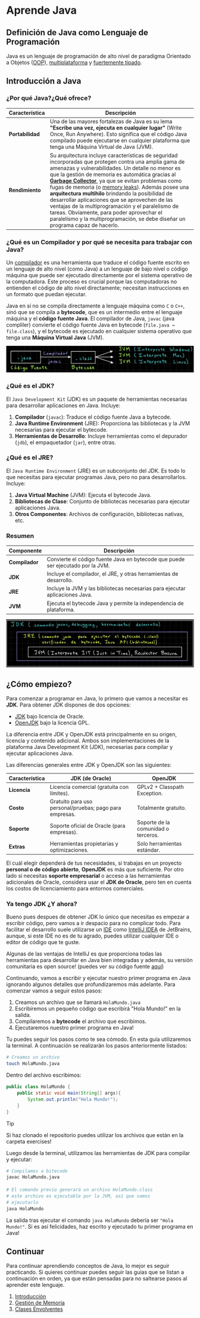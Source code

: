 # Aprende Java

## Definición de Java como Lenguaje de Programación

Java es un lenguaje de programación de alto nivel de paradigma Orientado a Objetos ([OOP](https://es.wikipedia.org/wiki/Programaci%C3%B3n_orientada_a_objetos)), [multiplataforma](https://es.wikipedia.org/wiki/Multiplataforma) y [fuertemente tipado](https://es.wikipedia.org/wiki/Tipado_fuerte).

## Introducción a Java

### ¿Por qué Java?¿Qué ofrece?

| Característica   | Descripción                                                                                                                                                                                                                                                                                                                                                                                                                                                                                                                                                                                                                                                                                                                    |
|------------------|--------------------------------------------------------------------------------------------------------------------------------------------------------------------------------------------------------------------------------------------------------------------------------------------------------------------------------------------------------------------------------------------------------------------------------------------------------------------------------------------------------------------------------------------------------------------------------------------------------------------------------------------------------------------------------------------------------------------------------|
| **Portabilidad** | Una de las mayores fortalezas de Java es su lema **"Escribe una vez, ejecuta en cualquier lugar"** (Write Once, Run Anywhere). Esto significa que el código Java compilado puede ejecutarse en cualquier plataforma que tenga una Máquina Virtual de Java (JVM).                                                                                                                                                                                                                                                                                                                                                                                                                                                               |
| **Rendimiento**  | Su arquitectura incluye características de seguridad incorporadas que protegen contra una amplia gama de amenazas y vulnerabilidades. Un detalle no menor es que la gestión de memoria es automática gracias al **[Garbage Collector](https://es.wikipedia.org/wiki/Recolector_de_basura)**, ya que se evitan problemas como fugas de memoria (o [memory leaks](https://es.wikipedia.org/wiki/Fuga_de_memoria)). Además posee una **arquitectura multihilo** brindando la posibilidad de desarrollar aplicaciones que se aprovechen de las ventajas de la multiprogramación y el paralelismo de tareas. Obviamente, para poder aprovechar el paralelísmo y la multiprogramación, se debe diseñar un programa capaz de hacerlo. |

### ¿Qué es un Compilador y por qué se necesita para trabajar con Java?

Un [compilador](https://es.wikipedia.org/wiki/Compilador) es una herramienta que traduce el código fuente escrito en un lenguaje de alto nivel (como Java) a un lenguaje de bajo nivel o código máquina que puede ser ejecutado directamente por el sistema operativo de la computadora. Este proceso es crucial porque las computadoras no entienden el código de alto nivel directamente; necesitan instrucciones en un formato que puedan ejecutar.

Java en sí no se compila directamente a lenguaje máquina como `C` o `C++`, sinó que se compila a **bytecode**, que es un intermedio entre el lenguaje máquina y el **código fuente Java**. El compilador de Java, `javac` (java compliler) convierte el código fuente Java en bytecode (`file.java → file.class`), y el bytecode es ejecutado en cualquier sistema operativo que tenga una **Máquina Virtual Java** (JVM).

<p align="center">
  <img src="media/JDK.png" alt="Java Development Kit">
</p>

### ¿Qué es el JDK?

El `Java Development Kit` (JDK) es un paquete de herramientas necesarias para desarrollar aplicaciones en Java. Incluye:
1. **Compilador** (`javac`): Traduce el código fuente Java a bytecode.
2. **Java Runtime Environment** (JRE): Proporciona las bibliotecas y la JVM necesarias para ejecutar el bytecode.
3. **Herramientas de Desarrollo**: Incluye herramientas como el depurador (`jdb`), el empaquetador (`jar`), entre otras.

### ¿Qué es el JRE?

El `Java Runtime Environment` (JRE) es un subconjunto del JDK. Es todo lo que necesitas para ejecutar programas Java, pero no para desarrollarlos. Incluye:
1. **Java Virtual Machine** (JVM): Ejecuta el bytecode Java.
2. **Bibliotecas de Clase**: Conjunto de bibliotecas necesarias para ejecutar aplicaciones Java.
3. **Otros Componentes**: Archivos de configuración, bibliotecas nativas, etc.

### Resumen

| Componente     | Descripción                                                                     |
|----------------|---------------------------------------------------------------------------------|
| **Compilador** | Convierte el código fuente Java en bytecode que puede ser ejecutado por la JVM. |
| **JDK**        | Incluye el compilador, el JRE, y otras herramientas de desarrollo.              |
| **JRE**        | Incluye la JVM y las bibliotecas necesarias para ejecutar aplicaciones Java.    |
| **JVM**        | Ejecuta el bytecode Java y permite la independencia de plataforma.              |

<p align="center">
  <img src="media/JDK2.png" alt="Java Runtime Environment">
</p>


## ¿Cómo empiezo?

Para comenzar a programar en Java, lo primero que vamos a necesitar es **JDK**. Para obtener JDK dispones de dos opciones:
- [JDK](https://www.oracle.com/java/technologies/downloads/) bajo licencia de Oracle.
- [OpenJDK](https://openjdk.org/) bajo la licencia GPL.

La diferencia entre JDK y OpenJDK está principalmente en su origen, licencia y contenido adicional. Ambos son implementaciones de la plataforma Java Development Kit (JDK), necesarias para compilar y ejecutar aplicaciones Java.

Las diferencias generales entre JDK y OpenJDK son las siguientes:

| Característica | **JDK (de Oracle)**                                     | **OpenJDK**                         |
|----------------|---------------------------------------------------------|-------------------------------------|
| **Licencia**   | Licencia comercial (gratuita con límites).              | GPLv2 + Classpath Exception.        |
| **Costo**      | Gratuito para uso personal/pruebas; pago para empresas. | Totalmente gratuito.                |
| **Soporte**    | Soporte oficial de Oracle (para empresas).              | Soporte de la comunidad o terceros. |
| **Extras**     | Herramientas propietarias y optimizaciones.             | Solo herramientas estándar.         |


El cuál elegir dependerá de tus necesidades, si trabajas en un proyecto **personal o de código abierto**, **OpenJDK** es más que suficiente. Por otro lado si necesitas **soporte empresarial** o acceso a las herramientas adicionales de Oracle, considera usar el **JDK de Oracle**, pero ten en cuenta los costos de licenciamiento para entornos comerciales.

### Ya tengo JDK ¿Y ahora?

Bueno pues despues de obtener JDK lo único que necesitas es empezar a escribir código, pero vamos a ir despacio para no complicar todo. Para facilitar el desarrollo suele utilizarse un [IDE](https://es.wikipedia.org/wiki/Entorno_de_desarrollo_integrado) como [IntelliJ IDEA](https://www.jetbrains.com/idea/) de JetBrains, aunque, si este IDE no es de tu agrado, puedes utilizar cualquier IDE o editor de código que te guste.

Algunas de las ventajas de IntelliJ es que proporciona todas las herramientas para desarrollar en Java bien integradas y además, su versión comunitaria es open source! (puedes ver su código fuente [aquí](https://github.com/JetBrains/intellij-community))

Continuando, vamos a escribir y ejecutar nuestro primer programa en Java ignorando algunos detalles que profundizaremos más adelante. Para comenzar vamos a seguir estos pasos:
1. Creamos un archivo que se llamará `HolaMundo.java`
2. Escribiremos un pequeño código que escribirá "Hola Mundo!" en la salida.
3. Compilaremos a **bytecode** el archivo que escribimos.
4. Ejecutaremos nuestro primer programa en Java!

Tu puedes seguir los pasos como te sea cómodo. En esta guía utilizaremos la terminal. A continuación se realizarán los pasos anteriormente listados:

```bash
# Creamos un archivo
touch HolaMundo.java
```
Dentro del archivo escribimos:

```java
public class HolaMundo {
    public static void main(String[] args){
        System.out.println("Hola Mundo!");
    }
}
```

> [!TIP]
> Si haz clonado el repositorio puedes utilizar los archivos que están en la carpeta exercises!

Luego desde la terminal, utilizamos las herramientas de JDK para compilar y ejecutar:

```bash
# Compilamos a bitecode
javac HolaMundo.java

# El comando previo generará un archivo HolaMundo.class
# este archivo es ejecutable por la JVM, así que vamos 
# ejecutarlo
java HolaMundo
```

La salida tras ejecutar el comando `java HolaMundo` debería ser `"Hola Mundo!"`. Si es así felicidades, haz escrito y ejecutado tu primer programa en Java!

## Continuar

Para continuar aprendiendo conceptos de Java, lo mejor es seguir practicando. Si quieres continuar puedes seguir las guias que se listan a continuación en orden, ya que están pensadas para no saltearse pasos al aprender este lenguaje.

1. [Introducción](./guias/introduccion.md)
2. [Gestión de Memoria](./guias/getion_de_memoria.md)
3. [Clases Envolventes](./guias/clases_envolventes.md)